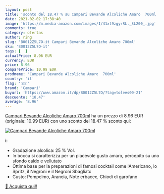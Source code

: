 ```yaml
---
layout: post
title: 'sconto del 18.47 % su Campari Bevande Alcoliche Amaro  700ml  '
date: 2021-02-02 17:38:40
image: 'https://m.media-amazon.com/images/I/41xt9zgyrRL._SL200_.jpg'
comments: true
category: ofertas
author: ring
slug: 'B0012Z5L7O-it Campari Bevande Alcoliche Amaro 700ml'
sku: 'B0012Z5L7O-it'
tags: [  ]
actualPrice: 8.96 EUR
currency: EUR
price: 8.96
comparePrice: 10.99 EUR
prodname: 'Campari Bevande Alcoliche Amaro  700ml'
country: 'it'
flag: '🇮🇹'
brand: 'Campari'
buyurl: 'https://www.amazon.it/dp/B0012Z5L7O/?tag=tolees00-21'
descuento: '18.47'
average: '8.96'
---
```


[Campari Bevande Alcoliche Amaro  700ml](https://www.amazon.it/dp/B0012Z5L7O/?tag=tolees00-21) ha un prezzo di 8.96 EUR (originale: 10.99 EUR) con uno sconto del 18.47 % sconto qui:

[![Campari Bevande Alcoliche Amaro  700ml](https://m.media-amazon.com/images/I/41xt9zgyrRL._SL200_.jpg)](https://www.amazon.it/dp/B0012Z5L7O/?tag=tolees00-21)

ℹ️:

- Gradazione alcolica: 25 % Vol.
- In bocca si caratterizza per un piacevole gusto amaro, percepito su uno sfondo caldo e vellutato
- Ottima base per la preparazioni di famosi cocktail come lAmericano, lo Spritz, il Negroni e il Negroni Sbagliato
- Gusto: Pompelmo, Arancia, Note erbacee, Chiodi di garofano

[🛒 Acquista qui!!](https://www.amazon.it/dp/B0012Z5L7O/?tag=tolees00-21)
